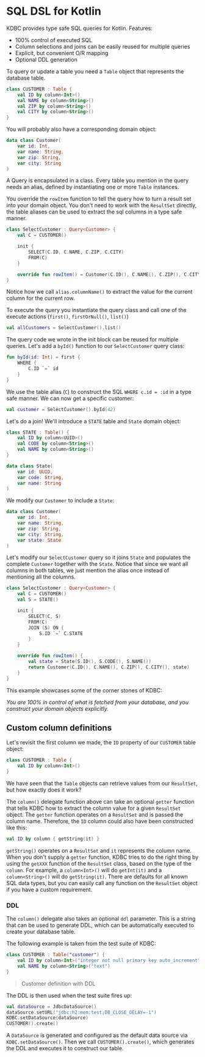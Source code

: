 # SQL DSL for Kotlin

KDBC provides type safe SQL queries for Kotlin. Features:

- 100% control of executed SQL
- Column selections and joins can be easily reused for multiple queries
- Explicit, but convenient O/R mapping
- Optional DDL generation

To query or update a table you need a `Table` object that represents the database table.

```kotlin
class CUSTOMER : Table {
    val ID by column<Int>()
    val NAME by column<String>()
    val ZIP by column<String>()
    val CITY by column<String>()
}
```

You will probably also have a corresponding domain object:

```kotlin
data class Customer(
    var id: Int,
    var name: String,
    var zip: String,
    var city: String
)
```


A Query is encapsulated in a class. Every table you mention in the
query needs an alias, defined by instantiating one or more `Table` instances.

You override the `rowItem` function to tell the query how to turn a result set
into your domain object. You don't need to work with the `ResultSet` directly,
the table aliases can be used to extract the sql columns in a type safe manner.

```kotlin
class SelectCustomer : Query<Customer> {
    val C = CUSTOMER()

    init {
        SELECT(C.ID, C.NAME, C.ZIP, C.CITY)
        FROM(C)
    }

    override fun rowItem() = Customer(C.ID(), C.NAME(), C.ZIP(), C.CITY())
}
```

Notice how we call `alias.columnName()` to extract the value for the current column for the current row.

To execute the query you instantiate the query class and call one of the execute actions (`first()`, `firstOrNull()`, `list()`)

```kotlin
val allCustomers = SelectCustomer().list()
```

The query code we wrote in the init block can be reused for multiple queries. Let's add a `byId()` function to our `SelectCustomer` query class:

```kotlin
fun byId(id: Int) = first {
    WHERE {
        C.ID `=` id
    }
}
```

We use the table alias (`C`) to construct the SQL `WHERE c.id = :id` in a type safe manner. We can now get a specific customer:

```kotlin
val customer = SelectCustomer().byId(42)
```

Let's do a join! We'll introduce a `STATE` table and `State` domain object:

```kotlin
class STATE : Table() {
    val ID by column<UUID>()
    val CODE by column<String>()
    val NAME by column<String>()
}

data class State(
    var id: UUID,
    var code: String,
    var name: String
)
```

We modify our `Customer` to include a `State`:

```kotlin
data class Customer(
    var id: Int,
    var name: String,
    var zip: String,
    var city: String,
    var state: State
)
```

Let's modify our `SelectCustomer` query so it joins `State` and populates the complete `Customer`
together with the `State`. Notice that since we want all columns in both tables, we just
mention the alias once instead of mentioning all the columns.

```kotlin
class SelectCustomer : Query<Customer> {
    val C = CUSTOMER()
    val S = STATE()

    init {
        SELECT(C, S)
        FROM(C)
        JOIN (S) ON {
            S.ID `=` C.STATE
        }
    }

    override fun rowItem() {
        val state = State(S.ID(), S.CODE(), S.NAME())
        return Customer(C.ID(), C.NAME(), C.ZIP(), C.CITY(), state)
    }
}
```

This example showcases some of the corner stones of KDBC:

*You are 100% in control of what is fetched from your database, and you
construct your domain objects explicitly.*

## Custom column definitions

Let's revisit the first column we made, the `ID` property of our `CUSTOMER` table object:

```kotlin
class CUSTOMER : Table {
    val ID by column<Int>()
}
```

We have seen that the `Table` objects can retrieve values from our `ResultSet`, but how exactly does it work?

The `column()` delegate function above can take an optional `getter` function that tells KDBC how to extract
the column value for a given `ResultSet` object. The `getter` function operates on a `ResultSet` and is passed
the column name. Therefore, the `ID` column could also have been constructed like this:

```kotlin
val ID by column { getString(it) }
```

`getString()` operates on a `ResultSet` and `it` represents the column name.
When you don't supply a `getter` function, KDBC tries to do the right thing by using the `getXXX` function
of the `ResultSet` class, based on the type of the `column`. For example, a `column<Int>()` will
do `getInt(it)` and a `column<String>()` will do `getString(it)`. There are defaults for all known
SQL data types, but you can easily call any function on the `ResultSet` object if you have a custom
requirement.

### DDL

The `column()` delegate also takes an optional `ddl` parameter. This is a string that can be used to
generate DDL, which can be automatically executed to create your database table.

The following example is taken from the test suite of KDBC:

```kotlin
class CUSTOMER : Table("customer") {
    val ID by column<Int>("integer not null primary key auto_increment")
    val NAME by column<String>("text")
}
```
> Customer definition with DDL

The DDL is then used when the test suite fires up:

```kotlin
val dataSource = JdbcDataSource()
dataSource.setURL("jdbc:h2:mem:test;DB_CLOSE_DELAY=-1")
KDBC.setDataSource(dataSource)
CUSTOMER().create()
```

A `DataSource` is generated and configured as the default data source via `KDBC.setDataSource()`. Then
we call `CUSTOMER().create()`, which generates the DDL and executes it to construct our table.